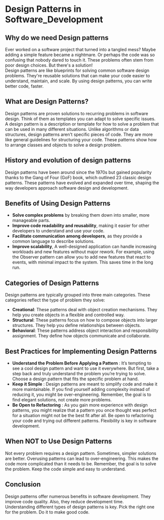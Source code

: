 # Design Patterns in Software_Development

## Why do we need Design patterns
Ever worked on a software project that turned into a tangled mess? Maybe adding a simple feature became a nightmare. Or perhaps the code was so confusing that nobody dared to touch it.
These problems often stem from poor design choices. But there's a solution!   
Design patterns are like blueprints for solving common software design problems. They're reusable solutions that can make your code easier to understand, maintain, and scale.
By using design patterns, you can write better code, faster. 

## What are Design Patterns?
Design patterns are proven solutions to recurring problems in software design. Think of them as templates you can adapt to solve specific issues.
A design pattern is a description or template for how to solve a problem that can be used in many different situations.
Unlike algorithms or data structures, design patterns aren't specific pieces of code. They are more like general guidelines for structuring your code. These patterns show how to arrange classes and objects to solve a design problem.

## History and evolution of design patterns
Design patterns have been around since the 1970s but gained popularity thanks to the Gang of Four (GoF) book, which outlined 23 classic design patterns. These patterns have evolved and expanded over time, shaping the way developers approach software design and development.

## Benefits of Using Design Patterns
- **Solve complex problems** by breaking them down into smaller, more manageable parts.
- **Improve code readability and reusability**, making it easier for other developers to understand and use your code.
- **Facilitate communication among developers**, as they provide a common language to describe solutions.
- **Improve scalability**, A well-designed application can handle increasing workloads and new features without major rework. For example, using the Observer pattern can allow you to add new features that react to events, with minimal impact to the system. This saves time in the long run.
  
## Categories of Design Patterns
Design patterns are typically grouped into three main categories. These categories reflect the type of problem they solve:   
- **Creational**: These patterns deal with object creation mechanisms. They help you create objects in a flexible and controlled way.
- **Structural**: These patterns focus on how to compose objects into larger structures. They help you define relationships between objects.
- **Behavioral**: These patterns address object interaction and responsibility assignment. They define how objects communicate and collaborate.
  
## Best Practices for Implementing Design Patterns
- **Understand the Problem Before Applying a Pattern** : It’s tempting to see a cool design pattern and want to use it everywhere. But first, take a step back and truly understand the problem you’re trying to solve. Choose a design pattern that fits the specific problem at hand.
- **Keep it Simple** : Design patterns are meant to simplify code and make it more maintainable. If you find yourself adding complexity instead of reducing it, you might be over-engineering. Remember, the goal is to find elegant solutions, not create more problems.
- **Be Open to Refactoring** : As you gain more experience with design patterns, you might realize that a pattern you once thought was perfect for a situation might not be the best fit after all. Be open to refactoring your code and trying out different patterns. Flexibility is key in software development.
  
## When NOT to Use Design Patterns
Not every problem requires a design pattern. Sometimes, simpler solutions are better. Overusing patterns can lead to over-engineering. This makes the code more complicated than it needs to be. Remember, the goal is to solve the problem. Keep the code simple and easy to understand.  

## Conclusion
Design patterns offer numerous benefits in software development. They improve code quality. Also, they reduce development time.   
Understanding different types of design patterns is key. Pick the right one for the problem. Do it to make good code.  



